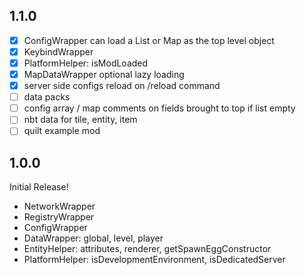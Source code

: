 
## 1.1.0

- [X] ConfigWrapper can load a List or Map as the top level object
- [X] KeybindWrapper
- [X] PlatformHelper: isModLoaded
- [X] MapDataWrapper optional lazy loading
- [X] server side configs reload on /reload command 
- [ ] data packs
- [ ] config array / map comments on fields brought to top if list empty
- [ ] nbt data for tile, entity, item
- [ ] quilt example mod

## 1.0.0

Initial Release!

- NetworkWrapper
- RegistryWrapper
- ConfigWrapper
- DataWrapper: global, level, player
- EntityHelper: attributes, renderer, getSpawnEggConstructor
- PlatformHelper: isDevelopmentEnvironment, isDedicatedServer
